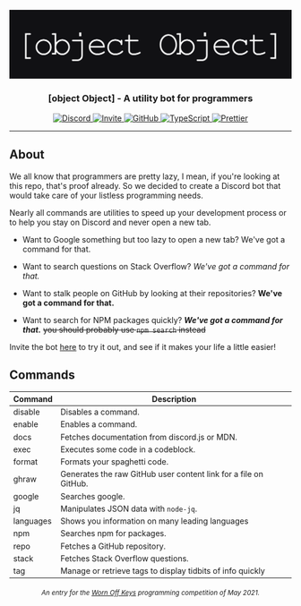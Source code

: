 ![banner image](assets/banner.png)

### <p align="center">[object Object] - A utility bot for programmers</p>

<div align="center">
    <a href="https://discord.gg/ZU6PZdYcps">
      <img src="https://img.shields.io/discord/839156004712349736?color=%235C6FB1&logo=discord&logoColor=%23fff&style=for-the-badge" alt="Discord" />
    </a>
    <a href="https://discord.com/api/oauth2/authorize?client_id=839151235860004894&permissions=8&scope=bot%20applications.commands">
        <img src="https://img.shields.io/badge/invite-the%20bot-5C6FB1?style=for-the-badge&logo=discord&logoColor=white" alt="Invite">
    </a>
    <a href="https://github.com/dheerajpv/object-object">
        <img src="https://img.shields.io/github/license/dheerajpv/object-object?style=for-the-badge" alt="GitHub" />
    </a>
    <a href="https://www.typescriptlang.org/">
      <img src="https://img.shields.io/badge/built%20with-typescript-blue?style=for-the-badge" alt="TypeScript" />
    </a>
    <a href="https://github.com/prettier/prettier/">
      <img src="https://img.shields.io/badge/code_style-prettier-ff69b4.svg?style=for-the-badge" alt="Prettier" />
    </a>
</div>

---

## About

We all know that programmers are pretty lazy, I mean, if you're looking at this repo, that's proof already.
So we decided to create a Discord bot that would take care of your listless programming needs.

Nearly all commands are utilities to speed up your development process or to help you stay on Discord and never open a new tab.

-   Want to Google something but too lazy to open a new tab? We've got a command for that.

-   Want to search questions on Stack Overflow? _We've got a command for that._

-   Want to stalk people on GitHub by looking at their repositories? **We've got a command for that.**

-   Want to search for NPM packages quickly?
    **_We've got a command for that._** ~~you should probably use `npm search` instead~~

Invite the bot [here](https://discord.com/oauth2/authorize?client_id=839151235860004894&scope=bot&permissions=8) to try it out, and see if it makes your life a little easier!

## Commands

| Command   | Description                                                      |
| --------- | ---------------------------------------------------------------- |
| disable   | Disables a command.                                              |
| enable    | Enables a command.                                               |
| docs      | Fetches documentation from discord.js or MDN.                    |
| exec      | Executes some code in a codeblock.                               |
| format    | Formats your spaghetti code.                                     |
| ghraw     | Generates the raw GitHub user content link for a file on GitHub. |
| google    | Searches google.                                                 |
| jq        | Manipulates JSON data with `node-jq`.                            |
| languages | Shows you information on many leading languages                  |
| npm       | Searches npm for packages.                                       |
| repo      | Fetches a GitHub repository.                                     |
| stack     | Fetches Stack Overflow questions.                                |
| tag       | Manage or retrieve tags to display tidbits of info quickly       |

<h6 align="center"><sup>An entry for the <a href="https://discord.gg/8KbMUMqPuR">Worn Off Keys</a> programming competition of May 2021.</sup></h6>
